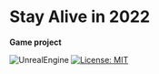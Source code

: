 # Stay Alive in 2022

**Game project**

![UnrealEngine](https://img.shields.io/badge/UnrealEngine-5.0.3-6db33f?logo=UnrealEngine&style=flat)
[![License: MIT](https://img.shields.io/badge/License-MIT-blue.svg)](LICENSE)

